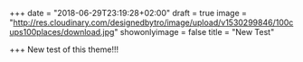 +++
date = "2018-06-29T23:19:28+02:00"
draft = true
image = "http://res.cloudinary.com/designedbytro/image/upload/v1530299846/100cups100places/download.jpg"
showonlyimage = false
title = "New Test"

+++
New test of this theme!!!
